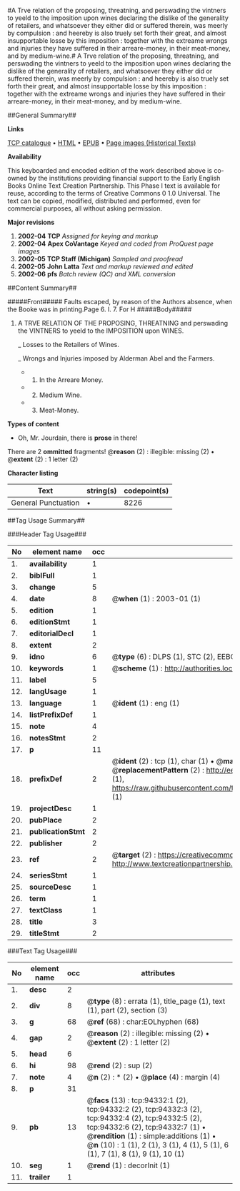#A Trve relation of the proposing, threatning, and perswading the vintners to yeeld to the imposition upon wines declaring the dislike of the generality of retailers, and whatsoever they either did or suffered therein, was meerly by compulsion : and heereby is also truely set forth their great, and almost insupportable losse by this imposition : together with the extreame wrongs and injuries they have suffered in their arreare-money, in their meat-money, and by medium-wine.#
A Trve relation of the proposing, threatning, and perswading the vintners to yeeld to the imposition upon wines declaring the dislike of the generality of retailers, and whatsoever they either did or suffered therein, was meerly by compulsion : and heereby is also truely set forth their great, and almost insupportable losse by this imposition : together with the extreame wrongs and injuries they have suffered in their arreare-money, in their meat-money, and by medium-wine.

##General Summary##

**Links**

[TCP catalogue](http://www.ota.ox.ac.uk/tcp/)  • 
[HTML](http://tei.it.ox.ac.uk/tcp/Texts-HTML/free/A63/A63719.html)  • 
[EPUB](http://tei.it.ox.ac.uk/tcp/Texts-EPUB/free/A63/A63719.epub) • 
[Page images (Historical Texts)](https://data.historicaltexts.jisc.ac.uk/view?pubId=eebo-12832462e&pageId=eebo-12832462e-94332-1)

**Availability**

This keyboarded and encoded edition of the
	       work described above is co-owned by the institutions
	       providing financial support to the Early English Books
	       Online Text Creation Partnership. This Phase I text is
	       available for reuse, according to the terms of Creative
	       Commons 0 1.0 Universal. The text can be copied,
	       modified, distributed and performed, even for
	       commercial purposes, all without asking permission.

**Major revisions**

1. __2002-04__ __TCP__ *Assigned for keying and markup*
1. __2002-04__ __Apex CoVantage__ *Keyed and coded from ProQuest page images*
1. __2002-05__ __TCP Staff (Michigan)__ *Sampled and proofread*
1. __2002-05__ __John Latta__ *Text and markup reviewed and edited*
1. __2002-06__ __pfs__ *Batch review (QC) and XML conversion*

##Content Summary##

#####Front#####
Faults escaped, by reason of the Authors absence, when the Booke was in printing.Page 6. l. 7. For H
#####Body#####

1. A TRVE RELATION OF THE PROPOSING, THREATNING and perswading the VINTNERS to yeeld to the IMPOSITION upon WINES.

    _ Losses to the Retailers of Wines.

    _ Wrongs and Injuries imposed by Alderman Abel and the Farmers.

      * 1. In the Arreare Money.

      * 2. Medium Wine.

      * 3. Meat-Money.

**Types of content**

  * Oh, Mr. Jourdain, there is **prose** in there!

There are 2 **ommitted** fragments! 
 @__reason__ (2) : illegible: missing (2)  •  @__extent__ (2) : 1 letter (2)

**Character listing**


|Text|string(s)|codepoint(s)|
|---|---|---|
|General Punctuation|•|8226|

##Tag Usage Summary##

###Header Tag Usage###

|No|element name|occ|attributes|
|---|---|---|---|
|1.|__availability__|1||
|2.|__biblFull__|1||
|3.|__change__|5||
|4.|__date__|8| @__when__ (1) : 2003-01 (1)|
|5.|__edition__|1||
|6.|__editionStmt__|1||
|7.|__editorialDecl__|1||
|8.|__extent__|2||
|9.|__idno__|6| @__type__ (6) : DLPS (1), STC (2), EEBO-CITATION (1), OCLC (1), VID (1)|
|10.|__keywords__|1| @__scheme__ (1) : http://authorities.loc.gov/ (1)|
|11.|__label__|5||
|12.|__langUsage__|1||
|13.|__language__|1| @__ident__ (1) : eng (1)|
|14.|__listPrefixDef__|1||
|15.|__note__|4||
|16.|__notesStmt__|2||
|17.|__p__|11||
|18.|__prefixDef__|2| @__ident__ (2) : tcp (1), char (1)  •  @__matchPattern__ (2) : ([0-9\-]+):([0-9IVX]+) (1), (.+) (1)  •  @__replacementPattern__ (2) : http://eebo.chadwyck.com/downloadtiff?vid=$1&page=$2 (1), https://raw.githubusercontent.com/textcreationpartnership/Texts/master/tcpchars.xml#$1 (1)|
|19.|__projectDesc__|1||
|20.|__pubPlace__|2||
|21.|__publicationStmt__|2||
|22.|__publisher__|2||
|23.|__ref__|2| @__target__ (2) : https://creativecommons.org/publicdomain/zero/1.0/ (1), http://www.textcreationpartnership.org/docs/. (1)|
|24.|__seriesStmt__|1||
|25.|__sourceDesc__|1||
|26.|__term__|1||
|27.|__textClass__|1||
|28.|__title__|3||
|29.|__titleStmt__|2||


###Text Tag Usage###

|No|element name|occ|attributes|
|---|---|---|---|
|1.|__desc__|2||
|2.|__div__|8| @__type__ (8) : errata (1), title_page (1), text (1), part (2), section (3)|
|3.|__g__|68| @__ref__ (68) : char:EOLhyphen (68)|
|4.|__gap__|2| @__reason__ (2) : illegible: missing (2)  •  @__extent__ (2) : 1 letter (2)|
|5.|__head__|6||
|6.|__hi__|98| @__rend__ (2) : sup (2)|
|7.|__note__|4| @__n__ (2) : * (2)  •  @__place__ (4) : margin (4)|
|8.|__p__|31||
|9.|__pb__|13| @__facs__ (13) : tcp:94332:1 (2), tcp:94332:2 (2), tcp:94332:3 (2), tcp:94332:4 (2), tcp:94332:5 (2), tcp:94332:6 (2), tcp:94332:7 (1)  •  @__rendition__ (1) : simple:additions (1)  •  @__n__ (10) : 1 (1), 2 (1), 3 (1), 4 (1), 5 (1), 6 (1), 7 (1), 8 (1), 9 (1), 10 (1)|
|10.|__seg__|1| @__rend__ (1) : decorInit (1)|
|11.|__trailer__|1||
